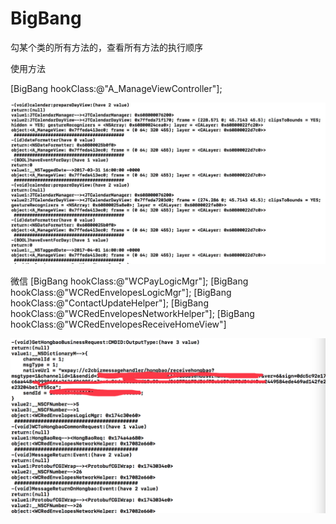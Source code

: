 # BigBang

勾某个类的所有方法的，查看所有方法的执行顺序

使用方法

[BigBang hookClass:@"A_ManageViewController"];


![avatar](B0EEAE8F-5C95-4556-9848-B2072CAA1D96.png)  

微信
[BigBang hookClass:@"WCPayLogicMgr"];
[BigBang hookClass:@"WCRedEnvelopesLogicMgr"];
[BigBang hookClass:@"ContactUpdateHelper"];
[BigBang hookClass:@"WCRedEnvelopesNetworkHelper"];
[BigBang hookClass:@"WCRedEnvelopesReceiveHomeView"]

![avatar](0B7E92FC-D33C-4253-9C81-B291FA07F3AB.png)  

